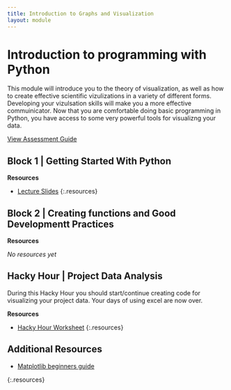 ```yaml
---
title: Introduction to Graphs and Visualization
layout: module
---
```



# Introduction to programming with Python

This module will introduce you to the theory of visualization, as well as how to create effective scientific vizulizations in a variety of different forms. Developing your vizulsation skills will make you a more effective commuinicator. Now that you are comfortable doing basic programming in Python, you have access to some very powerful tools for visualizng your data. 

[View Assessment Guide](assessment.html)




## Block 1 | Getting Started With Python




**Resources**

- [Lecture Slides](http://linkhere.com)
{:.resources}



## Block 2 | Creating functions and Good Developmentt Practices


**Resources**

_No resources yet_




## Hacky Hour | Project Data Analysis

During this Hacky Hour you should start/continue creating code for visualizing your project data. Your days of using excel are now over.  


**Resources**

- [Hacky Hour Worksheet](hacky-hour-worksheet.html)
{:.resources}









## Additional Resources

- [Matplotlib beginners guide](http://matplotlib.org/users/beginner.html) 

{:.resources}
